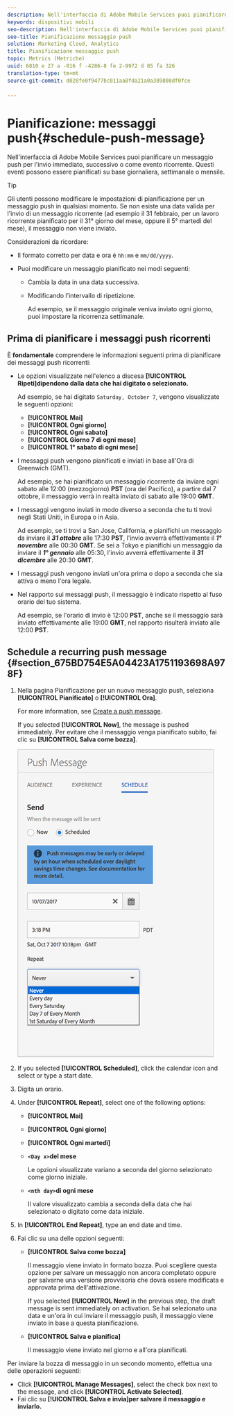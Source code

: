```yaml
---
description: Nell'interfaccia di Adobe Mobile Services puoi pianificare un messaggio push per l'invio immediato, successivo o come evento ricorrente. Questi eventi possono essere pianificati su base giornaliera, settimanale o mensile.
keywords: dispositivi mobili
seo-description: Nell'interfaccia di Adobe Mobile Services puoi pianificare un messaggio push per l'invio immediato, successivo o come evento ricorrente. Questi eventi possono essere pianificati su base giornaliera, settimanale o mensile.
seo-title: Pianificazione messaggio push
solution: Marketing Cloud, Analytics
title: Pianificazione messaggio push
topic: Metrics (Metriche)
uuid: 6810 e 27 a -016 f -4286-8 fe 2-9972 d 85 fa 326
translation-type: tm+mt
source-git-commit: d028fe0f9477bc011aa8fda21a0a389808df0fce

---
```



# Pianificazione: messaggi push{#schedule-push-message}

Nell'interfaccia di Adobe Mobile Services puoi pianificare un messaggio push per l'invio immediato, successivo o come evento ricorrente. Questi eventi possono essere pianificati su base giornaliera, settimanale o mensile.

>[!TIP]
>
>Gli utenti possono modificare le impostazioni di pianificazione per un messaggio push in qualsiasi momento. Se non esiste una data valida per l'invio di un messaggio ricorrente (ad esempio il 31 febbraio, per un lavoro ricorrente pianificato per il 31° giorno del mese, oppure il 5° martedì del mese), il messaggio non viene inviato.

Considerazioni da ricordare:

* Il formato corretto per data e ora è `hh:mm` e `mm/dd/yyyy`.

* Puoi modificare un messaggio pianificato nei modi seguenti:

   * Cambia la data in una data successiva.
   * Modificando l'intervallo di ripetizione.

      Ad esempio, se il messaggio originale veniva inviato ogni giorno, puoi impostare la ricorrenza settimanale.

## Prima di pianificare i messaggi push ricorrenti

È **fondamentale** comprendere le informazioni seguenti prima di pianificare dei messaggi push ricorrenti:

* Le opzioni visualizzate nell'elenco a discesa **[!UICONTROL Ripeti]dipendono dalla data che hai digitato o selezionato.**

   Ad esempio, se hai digitato `Saturday, October 7`, vengono visualizzate le seguenti opzioni:

   * **[!UICONTROL Mai]**
   * **[!UICONTROL Ogni giorno]**
   * **[!UICONTROL Ogni sabato]**
   * **[!UICONTROL Giorno 7 di ogni mese]**
   * **[!UICONTROL 1° sabato di ogni mese]**

* I messaggi push vengono pianificati e inviati in base all'Ora di Greenwich (GMT).

   Ad esempio, se hai pianificato un messaggio ricorrente da inviare ogni sabato alle 12:00 (mezzogiorno) **PST** (ora del Pacifico), a partire dal 7 ottobre, il messaggio verrà in realtà inviato di sabato alle 19:00 **GMT**.
* I messaggi vengono inviati in modo diverso a seconda che tu ti trovi negli Stati Uniti, in Europa o in Asia.

   Ad esempio, se ti trovi a San Jose, California, e pianifichi un messaggio da inviare il ***31 ottobre*** alle 17:30 **PST**, l'invio avverrà effettivamente il ***1° novembre*** alle 00:30 **GMT**. Se sei a Tokyo e pianifichi un messaggio da inviare il ***1° gennaio*** alle 05:30, l'invio avverrà effettivamente il ***31 dicembre*** alle 20:30 **GMT**.
* I messaggi push vengono inviati un'ora prima o dopo a seconda che sia attiva o meno l'ora legale.
* Nel rapporto sui messaggi push, il messaggio è indicato rispetto al fuso orario del tuo sistema.

   Ad esempio, se l'orario di invio è 12:00 **PST**, anche se il messaggio sarà inviato effettivamente alle 19:00 **GMT**, nel rapporto risulterà inviato alle 12:00 **PST**.

## Schedule a recurring push message {#section_675BD754E5A04423A1751193698A978F}

1. Nella pagina Pianificazione per un nuovo messaggio push, seleziona **[!UICONTROL Pianificato]** o **[!UICONTROL Ora]**.

   For more information, see [Create a push message](/help/using/in-app-messaging/t-create-push-message/t-create-push-message.md).

   If you selected **[!UICONTROL Now]**, the message is pushed immediately. Per evitare che il messaggio venga pianificato subito, fai clic su **[!UICONTROL Salva come bozza]**.

   ![](assets/schedule-push-message.png)

1. If you selected **[!UICONTROL Scheduled]**, click the calendar icon and select or type a start date.
1. Digita un orario. 
1. Under **[!UICONTROL Repeat]**, select one of the following options:

   * **[!UICONTROL Mai]**
   * **[!UICONTROL Ogni giorno]**
   * **[!UICONTROL Ogni martedì]**
   * **`<Day x>`del mese**

      Le opzioni visualizzate variano a seconda del giorno selezionato come giorno iniziale.
   * **`<nth day>`di ogni mese**

      Il valore visualizzato cambia a seconda della data che hai selezionato o digitato come data iniziale.

1. In **[!UICONTROL End Repeat]**, type an end date and time.
1. Fai clic su una delle opzioni seguenti:

   * **[!UICONTROL Salva come bozza]**

      Il messaggio viene inviato in formato bozza. Puoi scegliere questa opzione per salvare un messaggio non ancora completato oppure per salvarne una versione provvisoria che dovrà essere modificata e approvata prima dell'attivazione.

      If you selected **[!UICONTROL Now]** in the previous step, the draft message is sent immediately on activation. Se hai selezionato una data e un'ora in cui inviare il messaggio push, il messaggio viene inviato in base a questa pianificazione.

   * **[!UICONTROL Salva e pianifica]**

      Il messaggio viene inviato nel giorno e all'ora pianificati.

Per inviare la bozza di messaggio in un secondo momento, effettua una delle operazioni seguenti:

* Click **[!UICONTROL Manage Messages]**, select the check box next to the message, and click **[!UICONTROL Activate Selected]**.
* Fai clic su **[!UICONTROL Salva e invia]per salvare il messaggio e inviarlo.**
